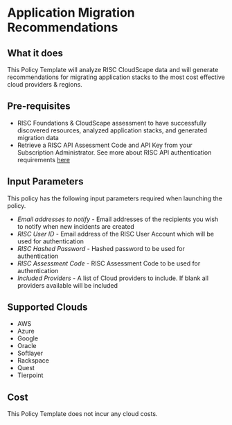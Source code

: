 # Application Migration Recommendations

## What it does

This Policy Template will analyze RISC CloudScape data and will generate recommendations for migrating application stacks to the most cost effective cloud providers & regions.

## Pre-requisites

- RISC Foundations & CloudScape assessment to have successfully discovered resources, analyzed application stacks, and generated migration data
- Retrieve a RISC API Assessment Code and API Key from your Subscription Administrator.  See more about RISC API authentication requirements [here](https://portal.riscnetworks.com/app/documentation/?path=/using-the-platform/restful-api-access/)

## Input Parameters

This policy has the following input parameters required when launching the policy.

- *Email addresses to notify* - Email addresses of the recipients you wish to notify when new incidents are created
- *RISC User ID* - Email address of the RISC User Account which will be used for authentication
- *RISC Hashed Password* - Hashed password to be used for authentication
- *RISC Assessment Code* - RISC Assessment Code to be used for authentication
- *Included Providers* - A list of Cloud providers to include. If blank all providers available will be included

## Supported Clouds

- AWS
- Azure
- Google
- Oracle
- Softlayer
- Rackspace
- Quest
- Tierpoint

## Cost

This Policy Template does not incur any cloud costs.
